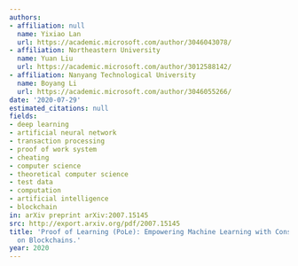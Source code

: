 ```yaml
---
authors:
- affiliation: null
  name: Yixiao Lan
  url: https://academic.microsoft.com/author/3046043078/
- affiliation: Northeastern University
  name: Yuan Liu
  url: https://academic.microsoft.com/author/3012588142/
- affiliation: Nanyang Technological University
  name: Boyang Li
  url: https://academic.microsoft.com/author/3046055266/
date: '2020-07-29'
estimated_citations: null
fields:
- deep learning
- artificial neural network
- transaction processing
- proof of work system
- cheating
- computer science
- theoretical computer science
- test data
- computation
- artificial intelligence
- blockchain
in: arXiv preprint arXiv:2007.15145
src: http://export.arxiv.org/pdf/2007.15145
title: 'Proof of Learning (PoLe): Empowering Machine Learning with Consensus Building
  on Blockchains.'
year: 2020
---
```


